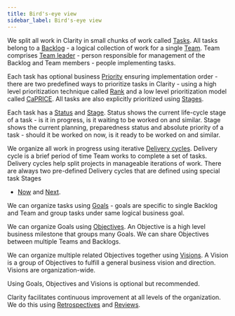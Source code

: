 ```yaml
---
title: Bird's-eye view
sidebar_label: Bird's-eye view
---
```


We split all work in Clarity in small chunks of work called [Tasks](concepts/tasks.md). All tasks belong to
a [Backlog](concepts/backlog.md) - a logical collection of work for a single [Team](concepts/team.md). Team
comprises [Team leader](concepts/team.md#team-leader) - person responsible for management of the Backlog and Team
members - people implementing tasks.

Each task has optional business [Priority](concepts/prioritization.md) ensuring implementation order - there are two
predefined ways to prioritize tasks in Clarity - using a high level prioritization technique
called [Rank](concepts/prioritization.md#prioritization-using-rank) and a low level prioritization model
called [CaPRICE](concepts/prioritization.md#prioritization-using-caprice). All tasks are also explicitly prioritized
using [Stages](./concepts/task-stage.md).

Each task has a [Status](concepts/tasks.md#task-status) and [Stage](concepts/task-stage.md). Status shows the current
life-cycle stage of a task - is it in progress, is it waiting to be worked on and similar. Stage shows the current
planning, preparedness status and absolute priority of a task - should it be worked on now, is it ready to be worked on
and similar.

We organize all work in progress using iterative [Delivery cycles](concepts/delivery-cycle.md). Delivery cycle is a
brief period of time Team works to complete a set of tasks. Delivery cycles help split projects in manageable iterations
of work. There are always two pre-defined Delivery cycles that are defined using special task Stages

- [Now](concepts/task-stage.md#now) and [Next](concepts/task-stage.md#next).

We can organize tasks using [Goals](concepts/work-organization.md#goal) - goals are specific to single Backlog and Team
and group tasks under same logical business goal.

We can organize Goals using [Objectives](concepts/work-organization.md#objective). An Objective is a high level business
milestone that groups many Goals. We can share Objectives between multiple Teams and Backlogs.

We can organize multiple related Objectives together using [Visions](concepts/work-organization.md#vision). A Vision is
a group of Objectives to fulfill a general business vision and direction. Visions are organization-wide.

Using Goals, Objectives and Visions is optional but recommended.

Clarity facilitates continuous improvement at all levels of the organization. We do this
using [Retrospectives](concepts/routines.md#retrospective-routines) and [Reviews](concepts/routines.md#review-routines).
